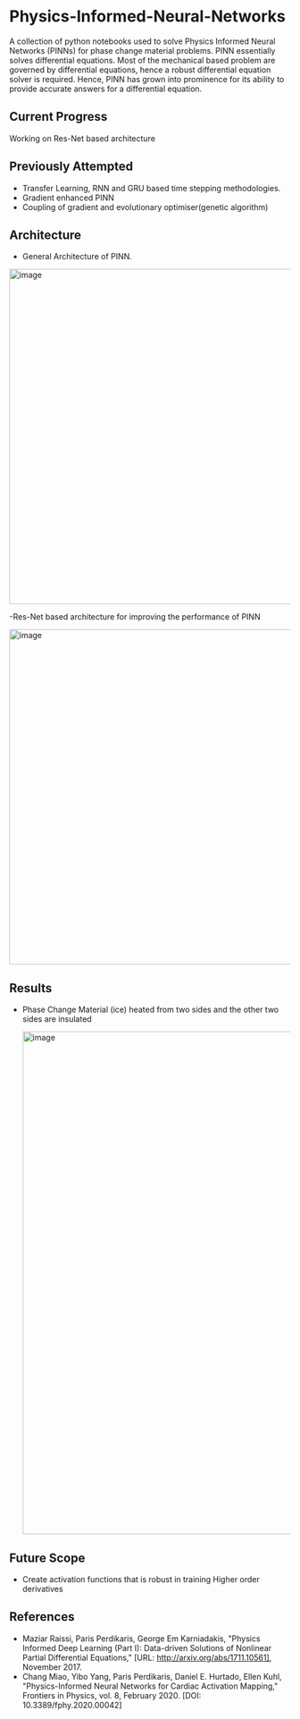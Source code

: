 # Physics-Informed-Neural-Networks
A collection of python notebooks used to solve Physics Informed Neural Networks (PINNs) for phase change material problems. PINN essentially solves differential equations. Most of the mechanical based problem are governed by differential equations, hence a robust differential equation solver is required. Hence, PINN has grown into prominence for its ability to provide accurate answers for a differential equation. 

## Current Progress
Working on Res-Net based architecture

## Previously Attempted
- Transfer Learning, RNN and GRU based time stepping methodologies. 
- Gradient enhanced PINN
- Coupling of gradient and evolutionary optimiser(genetic algorithm)

## Architecture
- General Architecture of PINN.
  
<img width="600" alt="image" src="https://github.com/sanjeet178/Physics-Informed-Neural-Networks/assets/69724036/c0a34eda-7edb-4cf5-b91d-d0cfcf174acf">

-Res-Net based architecture for improving the performance of PINN

<img width="600" alt="image" src="https://github.com/sanjeet178/Physics-Informed-Neural-Networks/assets/69724036/c48d90f2-6397-4642-a191-de3b732f59b3">


## Results
- Phase Change Material (ice) heated from two sides and the other two sides are insulated 

  <img width="900" alt="image" src="https://github.com/sanjeet178/Physics-Informed-Neural-Networks/assets/69724036/990de879-3cd0-4f9c-a062-f53fcc1fa072">

## Future Scope
- Create activation functions that is robust in training Higher order derivatives

## References
- Maziar Raissi, Paris Perdikaris, George Em Karniadakis, "Physics Informed Deep Learning (Part I): Data-driven Solutions of Nonlinear Partial Differential Equations," [URL: http://arxiv.org/abs/1711.10561], November 2017.
- Chang Miao, Yibo Yang, Paris Perdikaris, Daniel E. Hurtado, Ellen Kuhl, "Physics-Informed Neural Networks for Cardiac Activation Mapping," Frontiers in Physics, vol. 8, February 2020. [DOI: 10.3389/fphy.2020.00042]
